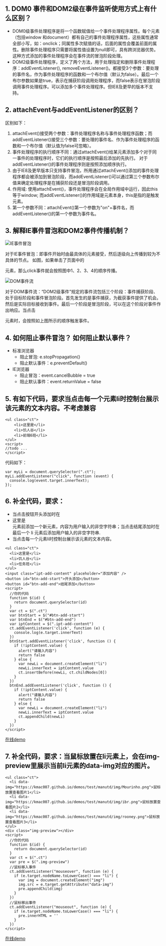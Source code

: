 ## 1. DOM0 事件和DOM2级在事件监听使用方式上有什么区别？
- DOM0级事件处理程序是将一个函数赋值给一个事件处理程序属性。每个元素（包括window 和document）都有自己的事件处理程序属性，这些属性通常全部小写，如：onclick；同属性多次赋值的话，后面的属性会覆盖前面的属性。删除事件处理程序只需要将属性值设置为null即可，具有跨浏览器优势。这种方式添加的事件处理程序会在事件流的冒泡阶段处理。
- DOM2级事件处理程序，定义了两个方法，用于处理指定和删除事件处理程序：addEventListener(), removeEventListener()。都接受3个参数：要处理的事件名，作为事件处理程序的函数和一个布尔值（默认为false）。最后一个布尔参数如果是true，表示在捕获阶段调用处理程序，而false表示在冒泡阶段调用事件处理程序。可以添加多个事件处理程序。但IE8及更早的版本不支持。

## 2. attachEvent与addEventListener的区别？
区别如下：
  1. attachEvent()接受两个参数：事件处理程序名称与事件处理程序函数；而     addEventListener()接受三个参数：要处理的事件名、作为事件处理程序的函数和一个布尔值（默认值为false可忽略）。
  2. 事件处理程序的执行顺序不同：通过attachEvent()给某元素添加多个对于同一事件的处理程序时，它们的执行顺序是按照最后添加的先执行。 对于addEventListener()的事件处理程序则是按照添加顺序执行。
  3. 由于IE8及更早版本只支持事件冒泡，所用通过attachEvent()添加的事件处理程序都会被添加到冒泡阶段，而addEventListener()可以通过第三个参数布尔值来确定处理程序是在捕获阶段还是冒泡阶段调用。
  4. 作用域: 使用attachEvent()，事件处理程序会在全局作用域中运行，因此this等于window; 而addEventListener()的作用域是元素本身，this是指的是触发元素。
  5. 第一个参数不同：attachEvent()第一个参数为"on"+事件名，而addEventListener()的第一个参数为事件名。

## 3. 解释IE事件冒泡和DOM2事件传播机制？
![IE事件冒泡](http://7xpvnv.com2.z0.glb.qiniucdn.com/4bc08396-78b0-48e3-a8bb-f846e86e9d73)

对于IE事件冒泡：即事件开始时由最具体的元素接受，然后逐级向上传播到较为不具体的节点。
如图，如果单击了页面中的<div>元素，那么click事件就会按照图中1、2、3、4的顺序传播。

![DOM事件流](http://7xpvnv.com2.z0.glb.qiniucdn.com/8ddedb2e-f55e-4872-bd36-79c44b71d3f1)

对于DOM事件流：“DOM2级事件”规定的事件流包括三个阶段：事件捕获阶段、处于目标阶段和事件冒泡阶段。首先发生的是事件捕获，为截获事件提供了机会。然后是实际目标接收到事件。最后一个阶段是冒泡阶段，可以在这个阶段对事件作出响应。当点击<div>元素时，会按照如上图所示的顺序触发事件。

## 4. 如何阻止事件冒泡？ 如何阻止默认事件？
- 标准浏览器
  - 阻止冒泡: e.stopPropagation()
  - 阻止默认事件：e.preventDefault()
- IE浏览器
  - 阻止冒泡：event.cancelBubble = true
  - 阻止默认事件：event.returnValue = false

## 5. 有如下代码，要求当点击每一个元素li时控制台展示该元素的文本内容。不考虑兼容
```
<ul class="ct">
    <li>这里是</li>
    <li>饥人谷</li>
    <li>前端6班</li>
</ul>
<script>
//todo ...
</script>
```
代码如下：
```
var myLi = document.querySelector(".ct");
myLi.addEventListener("click", function (event) {
  console.log(event.target.innerText);
});

```

## 6. 补全代码，要求：
- 当点击按钮开头添加时在<li>这里是</li>元素前添加一个新元素，内容为用户输入的非空字符串；当点击结尾添加时在最后一个 li 元素后添加用户输入的非空字符串.
- 当点击每一个元素li时控制台展示该元素的文本内容。
```
<ul class="ct">
  <li>这里是</li>
  <li>饥人谷</li>
  <li>任务班</li>
</ul>
<input class="ipt-add-content" placeholder="添加内容" />
<button id="btn-add-start">开头添加</button>
<button id="btn-add-end">结尾添加</button>
<script>
  //你的代码
  function $(id) {
    return document.querySelector(id)
  }
  var ct = $(".ct")
  var btnStart = $("#btn-add-start")
  var btnEnd = $("#btn-add-end")
  var iptContent = $(".ipt-add-content")
  ct.addEventListener('click', function (e) {
    console.log(e.target.innerText)
  })
  btnStart.addEventListener('click', function () {
    if (!iptContent.value) {
      alert("请输入内容")
      return false
    } else {
      var newLi = document.createElement("li")
      newLi.innerText = iptContent.value
      ct.insertBefore(newLi, ct.childNodes[0])
    }
  })
  btnEnd.addEventListener('click', function () {
    if (!iptContent.value) {
      alert("请输入内容")
      return false
    } else {
      var newLi = document.createElement("li")
      newLi.innerText = iptContent.value
      ct.appendChild(newLi)
    }
  })
</script>
```

[在线demo](http://js.jirengu.com/lezadabohu/1/edit?html,js,console,output)

## 7.  补全代码，要求：当鼠标放置在li元素上，会在img-preview里展示当前li元素的data-img对应的图片。
```
<ul class="ct">
  <li data-img="https://kmac007.github.io/demos/test/manutd/img/Mourinho.png">鼠标放置查看图片1</li>
  <li data-img="https://kmac007.github.io/demos/test/manutd/img/ibr.png">鼠标放置查看图片2</li>
  <li data-img="https://kmac007.github.io/demos/test/manutd/img/rooney.png">鼠标放置查看图片3</li>
</ul>
<div class="img-preview"></div>
<script>
  //你的代码
  function $(id) {
    return document.querySelector(id)
  }
  var ct = $(".ct")
  var pre = $(".img-preview")
  //鼠标移入事件
  ct.addEventListener("mouseover", function (e) {
    if (e.target.nodeName.toLowerCase() === "li") {
      var img = document.createElement("img")
      img.src = e.target.getAttribute("data-img")
      pre.appendChild(img)
    }
  })
  //鼠标移出事件
  ct.addEventListener("mouseout", function (e) {
    if (e.target.nodeName.toLowerCase() === "li") {
      pre.innerHTML = ''
    }
  })
</script>
```
[在线demo](http://js.jirengu.com/bunomobiwe/1/edit?html,output)